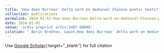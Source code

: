 ```yaml
---
title: "How does Burrows' Delta work on medieval Chinese poetic texts?"
collection: publications
permalink: 2024-01-01-How-does-Burrows-Delta-work-on-medieval-Chinese-poetic-texts
date: 2024-01-01
venue: 'arXiv preprint arXiv:2407.08099'
citation: " Boris Orekhov, &quot;How does Burrows' Delta work on medieval Chinese poetic texts?&quot; arXiv preprint arXiv:2306.02771, 2024."
---
```

Use [Google Scholar](https://scholar.google.com/scholar?q=Delta+work+on+medieval+Chinese+poetic+texts){:target="_blank"} for full citation

